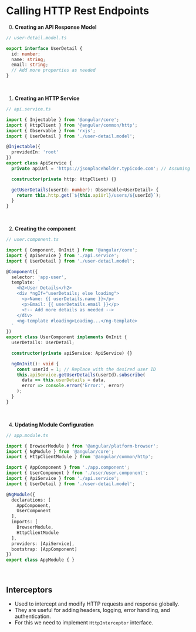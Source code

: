 # Calling HTTP Rest Endpoints
0. **Creating an API Response Model**
```ts
// user-detail.model.ts

export interface UserDetail {
  id: number;
  name: string;
  email: string;
  // Add more properties as needed
}
```
<br/>

1. **Creating an HTTP Service**
```ts
// api.service.ts

import { Injectable } from '@angular/core';
import { HttpClient } from '@angular/common/http';
import { Observable } from 'rxjs';
import { UserDetail } from './user-detail.model';

@Injectable({
  providedIn: 'root'
})
export class ApiService {
  private apiUrl = 'https://jsonplaceholder.typicode.com'; // Assuming a placeholder API

  constructor(private http: HttpClient) {}

  getUserDetails(userId: number): Observable<UserDetail> {
    return this.http.get(`${this.apiUrl}/users/${userId}`);
  }
}
```
<br/>

2. **Creating the component**
```ts
// user.component.ts

import { Component, OnInit } from '@angular/core';
import { ApiService } from './api.service';
import { UserDetail } from './user-detail.model';

@Component({
  selector: 'app-user',
  template: `
    <h2>User Details</h2>
    <div *ngIf="userDetails; else loading">
      <p>Name: {{ userDetails.name }}</p>
      <p>Email: {{ userDetails.email }}</p>
      <!-- Add more details as needed -->
    </div>
    <ng-template #loading>Loading...</ng-template>
  `
})
export class UserComponent implements OnInit {
  userDetails: UserDetail;

  constructor(private apiService: ApiService) {}

  ngOnInit(): void {
    const userId = 1; // Replace with the desired user ID
    this.apiService.getUserDetails(userId).subscribe(
      data => this.userDetails = data,
      error => console.error('Error:', error)
    );
  }
}
```
<br/>

4. **Updating Module Configuration**
```ts
// app.module.ts

import { BrowserModule } from '@angular/platform-browser';
import { NgModule } from '@angular/core';
import { HttpClientModule } from '@angular/common/http';

import { AppComponent } from './app.component';
import { UserComponent } from './user/user.component';
import { ApiService } from './api.service';
import { UserDetail } from './user-detail.model';

@NgModule({
  declarations: [
    AppComponent,
    UserComponent
  ],
  imports: [
    BrowserModule,
    HttpClientModule
  ],
  providers: [ApiService],
  bootstrap: [AppComponent]
})
export class AppModule { }
```
<br/>

## Interceptors
* Used to intercept and modify HTTP requests and response globally. 
* They are useful for adding headers, logging, error handling, and authentication.
* For this we need to implement `HttpInterceptor` interface.
